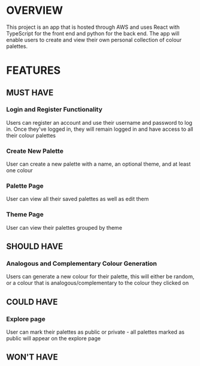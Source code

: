 # OVERVIEW

This project is an app that is hosted through AWS and uses React with TypeScript for the front end and python for the back end. The app will enable users to create and view their own personal collection of colour palettes.

# FEATURES

## MUST HAVE

### Login and Register Functionality

Users can register an account and use their username and password to log in. Once they've logged in, they will remain logged in and have access to all their colour palettes

### Create New Palette

User can create a new palette with a name, an optional theme, and at least one colour

### Palette Page

User can view all their saved palettes as well as edit them

### Theme Page

User can view their palettes grouped by theme


## SHOULD HAVE

### Analogous and Complementary Colour Generation

Users can generate a new colour for their palette, this will either be random, or a colour that is analogous/complementary to the colour they clicked on

## COULD HAVE

### Explore page

User can mark their palettes as public or private - all palettes marked as public will appear on the explore page

## WON'T HAVE

